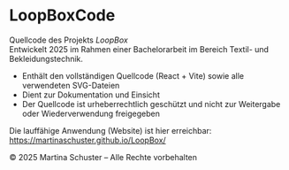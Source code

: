 # LoopBoxCode

Quellcode des Projekts *LoopBox*  
Entwickelt 2025 im Rahmen einer Bachelorarbeit im Bereich Textil- und Bekleidungstechnik.

- Enthält den vollständigen Quellcode (React + Vite) sowie alle verwendeten SVG-Dateien  
- Dient zur Dokumentation und Einsicht  
- Der Quellcode ist urheberrechtlich geschützt und nicht zur Weitergabe oder Wiederverwendung freigegeben  

Die lauffähige Anwendung (Website) ist hier erreichbar:  
https://martinaschuster.github.io/LoopBox/

© 2025 Martina Schuster – Alle Rechte vorbehalten
